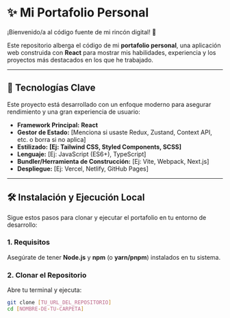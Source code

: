 # ✨ Mi Portafolio Personal

¡Bienvenido/a al código fuente de mi rincón digital! 👋

Este repositorio alberga el código de mi **portafolio personal**, una aplicación web construida con **React** para mostrar mis habilidades, experiencia y los proyectos más destacados en los que he trabajado.

---

## 🚀 Tecnologías Clave

Este proyecto está desarrollado con un enfoque moderno para asegurar rendimiento y una gran experiencia de usuario:

* **Framework Principal:** **React**
* **Gestor de Estado:** [Menciona si usaste Redux, Zustand, Context API, etc. o borra si no aplica]
* **Estilizado:** **[Ej: Tailwind CSS, Styled Components, SCSS]**
* **Lenguaje:** [Ej: JavaScript (ES6+), TypeScript]
* **Bundler/Herramienta de Construcción:** [Ej: Vite, Webpack, Next.js]
* **Despliegue:** [Ej: Vercel, Netlify, GitHub Pages]

---

## 🛠️ Instalación y Ejecución Local

Sigue estos pasos para clonar y ejecutar el portafolio en tu entorno de desarrollo:

### 1. Requisitos

Asegúrate de tener **Node.js** y **npm** (o **yarn/pnpm**) instalados en tu sistema.

### 2. Clonar el Repositorio

Abre tu terminal y ejecuta:

```bash
git clone [TU_URL_DEL_REPOSITORIO]
cd [NOMBRE-DE-TU-CARPETA]
